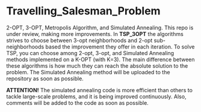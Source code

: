 # Travelling_Salesman_Problem
2-OPT, 3-OPT, Metropolis Algorithm, and Simulated Annealing.
This repo is under review, making more improvements.
In **TSP_3OPT** the algorithms strives to choose between 3-opt neighborhoods and 2-opt sub-neighborhoods based the improvement they offer in each iteration. To solve TSP, you can choose among 2-opt, 3-opt, and Simulated Annealing methods implemented on a K-OPT (with K=3). The main difference between these algorithms is how much they can reach the absolute solution to the problem. The Simulated Annealing method will be uploaded to the repository as soon as possible.


**ATTENTION!** The simulated annealing code is more efficient than others to tackle large-scale problems, and it is being improved continuously.
Also, comments will be added to the code as soon as possible.

